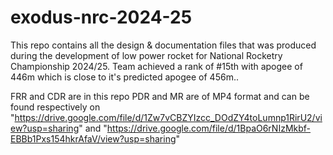 # exodus-nrc-2024-25
This repo contains all the design &amp; documentation files that was produced during the development of low power rocket for National Rocketry Championship 2024/25. Team achieved a rank of #15th with apogee of 446m which is close to it's predicted apogee of 456m.. 

FRR and CDR are in this repo
PDR and MR are of MP4 format and can be found respectively on "https://drive.google.com/file/d/1Zw7vCBZYIzcc_DOdZY4toLumnp1RirU2/view?usp=sharing" and "https://drive.google.com/file/d/1BpaO6rNIzMkbf-EBBb1Pxs154hkrAfaV/view?usp=sharing"
